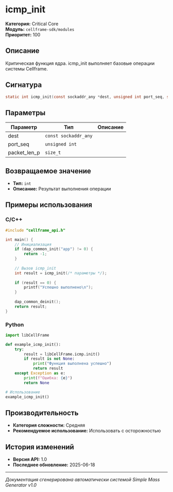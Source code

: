 # icmp_init

**Категория:** Critical Core  
**Модуль:** `cellframe-sdk/modules`  
**Приоритет:** 100

## Описание
Критическая функция ядра. icmp_init выполняет базовые операции системы Cellframe.

## Сигнатура
```c
static int icmp_init(const sockaddr_any *dest, unsigned int port_seq, size_t *packet_len_p) {
```

## Параметры
| Параметр | Тип | Описание |
|----------|-----|----------|
| dest | `const sockaddr_any` |  |
| port_seq | `unsigned int` |  |
| packet_len_p | `size_t` |  |


## Возвращаемое значение
- **Тип:** `int`
- **Описание:** Результат выполнения операции

## Примеры использования

### C/C++
```c
#include "cellframe_api.h"

int main() {
    // Инициализация
    if (dap_common_init("app") != 0) {
        return -1;
    }
    
    // Вызов icmp_init
    int result = icmp_init(/* параметры */);
    
    if (result == 0) {
        printf("Успешно выполнено\n");
    }
    
    dap_common_deinit();
    return result;
}
```

### Python
```python
import libCellFrame

def example_icmp_init():
    try:
        result = libCellFrame.icmp.init()
        if result is not None:
            print("Функция выполнена успешно")
            return result
    except Exception as e:
        print(f"Ошибка: {e}")
        return None

# Использование
example_icmp_init()
```

## Производительность
- **Категория сложности:** Средняя
- **Рекомендуемое использование:** Использовать с осторожностью

## История изменений
- **Версия API:** 1.0
- **Последнее обновление:** 2025-06-18

---
*Документация сгенерирована автоматически системой Simple Mass Generator v1.0*
